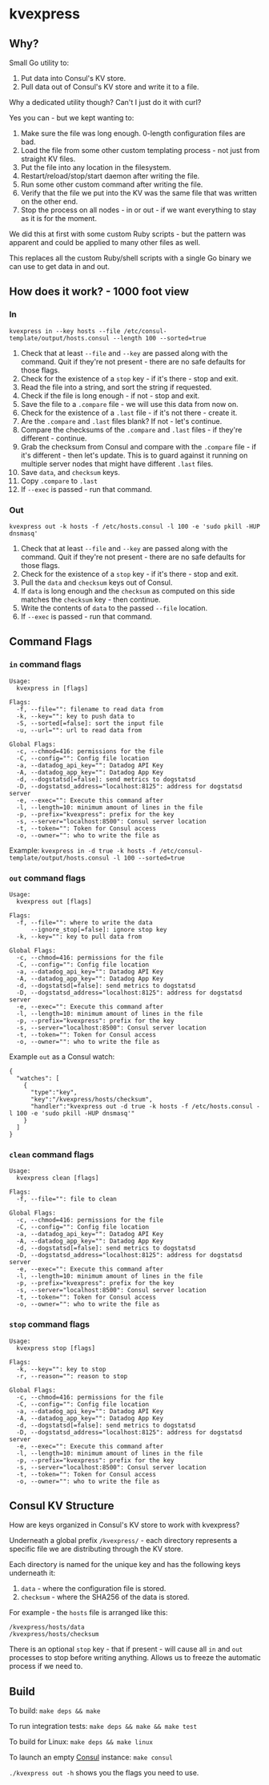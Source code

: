 kvexpress
===============

## Why?


Small Go utility to:

1. Put data into Consul's KV store.
2. Pull data out of Consul's KV store and write it to a file.

Why a dedicated utility though? Can't I just do it with curl?

Yes you can - but we kept wanting to:

1. Make sure the file was long enough. 0-length configuration files are bad.
2. Load the file from some other custom templating process - not just from straight KV files.
3. Put the file into any location in the filesystem.
4. Restart/reload/stop/start daemon after writing the file.
5. Run some other custom command after writing the file.
6. Verify that the file we put into the KV was the same file that was written on the other end.
7. Stop the process on all nodes - in or out - if we want everything to stay as it is for the moment.

We did this at first with some custom Ruby scripts - but the pattern was apparent and could be applied to many other files as well.

This replaces all the custom Ruby/shell scripts with a single Go binary we can use to get data in and out.

## How does it work? - 1000 foot view

### In

`kvexpress in --key hosts --file /etc/consul-template/output/hosts.consul --length 100 --sorted=true`

1. Check that at least `--file` and `--key` are passed along with the command. Quit if they're not present - there are no safe defaults for those flags.
2. Check for the existence of a `stop` key - if it's there - stop and exit.
3. Read the file into a string, and sort the string if requested.
4. Check if the file is long enough - if not - stop and exit.
5. Save the file to a `.compare` file - we will use this data from now on.
6. Check for the existence of a `.last` file - if it's not there - create it.
7. Are the `.compare` and `.last` files blank? If not - let's continue.
8. Compare the checksums of the `.compare` and `.last` files - if they're different - continue.
9. Grab the checksum from Consul and compare with the `.compare` file - if it's different - then let's update. This is to guard against it running on multiple server nodes that might have different `.last` files.
10. Save `data`, and `checksum` keys.
11. Copy `.compare` to `.last`
12. If `--exec` is passed - run that command.

### Out

`kvexpress out -k hosts -f /etc/hosts.consul -l 100 -e 'sudo pkill -HUP dnsmasq'`

1. Check that at least `--file` and `--key` are passed along with the command. Quit if they're not present - there are no safe defaults for those flags.
2. Check for the existence of a `stop` key - if it's there - stop and exit.
3. Pull the `data` and `checksum` keys out of Consul.
4. If `data` is long enough and the `checksum` as computed on this side matches the `checksum` key - then continue.
5. Write the contents of `data` to the passed `--file` location.
6. If `--exec` is passed - run that command.

## Command Flags

### `in` command flags

```
Usage:
  kvexpress in [flags]

Flags:
  -f, --file="": filename to read data from
  -k, --key="": key to push data to
  -S, --sorted[=false]: sort the input file
  -u, --url="": url to read data from

Global Flags:
  -c, --chmod=416: permissions for the file
  -C, --config="": Config file location
  -a, --datadog_api_key="": Datadog API Key
  -A, --datadog_app_key="": Datadog App Key
  -d, --dogstatsd[=false]: send metrics to dogstatsd
  -D, --dogstatsd_address="localhost:8125": address for dogstatsd server
  -e, --exec="": Execute this command after
  -l, --length=10: minimum amount of lines in the file
  -p, --prefix="kvexpress": prefix for the key
  -s, --server="localhost:8500": Consul server location
  -t, --token="": Token for Consul access
  -o, --owner="": who to write the file as
```

Example: `kvexpress in -d true -k hosts -f /etc/consul-template/output/hosts.consul -l 100 --sorted=true`

### `out` command flags

```
Usage:
  kvexpress out [flags]

Flags:
  -f, --file="": where to write the data
      --ignore_stop[=false]: ignore stop key
  -k, --key="": key to pull data from

Global Flags:
  -c, --chmod=416: permissions for the file
  -C, --config="": Config file location
  -a, --datadog_api_key="": Datadog API Key
  -A, --datadog_app_key="": Datadog App Key
  -d, --dogstatsd[=false]: send metrics to dogstatsd
  -D, --dogstatsd_address="localhost:8125": address for dogstatsd server
  -e, --exec="": Execute this command after
  -l, --length=10: minimum amount of lines in the file
  -p, --prefix="kvexpress": prefix for the key
  -s, --server="localhost:8500": Consul server location
  -t, --token="": Token for Consul access
  -o, --owner="": who to write the file as
```

Example `out` as a Consul watch:

```
{
  "watches": [
    {
      "type":"key",
      "key":"/kvexpress/hosts/checksum",
      "handler":"kvexpress out -d true -k hosts -f /etc/hosts.consul -l 100 -e 'sudo pkill -HUP dnsmasq'"
    }
  ]
}
```

### `clean` command flags

```
Usage:
  kvexpress clean [flags]

Flags:
  -f, --file="": file to clean

Global Flags:
  -c, --chmod=416: permissions for the file
  -C, --config="": Config file location
  -a, --datadog_api_key="": Datadog API Key
  -A, --datadog_app_key="": Datadog App Key
  -d, --dogstatsd[=false]: send metrics to dogstatsd
  -D, --dogstatsd_address="localhost:8125": address for dogstatsd server
  -e, --exec="": Execute this command after
  -l, --length=10: minimum amount of lines in the file
  -p, --prefix="kvexpress": prefix for the key
  -s, --server="localhost:8500": Consul server location
  -t, --token="": Token for Consul access
  -o, --owner="": who to write the file as
```

### `stop` command flags

```
Usage:
  kvexpress stop [flags]

Flags:
  -k, --key="": key to stop
  -r, --reason="": reason to stop

Global Flags:
  -c, --chmod=416: permissions for the file
  -C, --config="": Config file location
  -a, --datadog_api_key="": Datadog API Key
  -A, --datadog_app_key="": Datadog App Key
  -d, --dogstatsd[=false]: send metrics to dogstatsd
  -D, --dogstatsd_address="localhost:8125": address for dogstatsd server
  -e, --exec="": Execute this command after
  -l, --length=10: minimum amount of lines in the file
  -p, --prefix="kvexpress": prefix for the key
  -s, --server="localhost:8500": Consul server location
  -t, --token="": Token for Consul access
  -o, --owner="": who to write the file as
  ```

## Consul KV Structure

How are keys organized in Consul's KV store to work with kvexpress?

Underneath a global prefix `/kvexpress/` - each directory represents a specific file we are distributing through the KV store.

Each directory is named for the unique key and has the following keys underneath it:

1. `data` - where the configuration file is stored.
2. `checksum` - where the SHA256 of the data is stored.

For example - the `hosts` file is arranged like this:

```
/kvexpress/hosts/data
/kvexpress/hosts/checksum
```

There is an optional `stop` key - that if present - will cause all `in` and `out` processes to stop before writing anything. Allows us to freeze the automatic process if we need to.

## Build

To build: `make deps && make`

To run integration tests: `make deps && make && make test`

To build for Linux: `make deps && make linux`

To launch an empty [Consul](https://www.consul.io/) instance: `make consul`

`./kvexpress out -h` shows you the flags you need to use.
